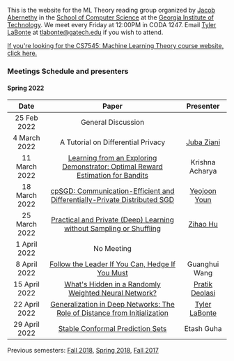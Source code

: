This is the website for the ML Theory reading group organized by [Jacob Abernethy](https://www.cc.gatech.edu/~jabernethy9/) in the [School of Computer Science](https://www.scs.gatech.edu/) at the [Georgia Institute of Technology](http://www.gatech.edu/). We meet every Friday at 12:00PM in CODA 1247. Email [Tyler LaBonte](https://tyler-labonte.com) at <tlabonte@gatech.edu> if you wish to attend.

[If you're looking for the CS7545: Machine Learning Theory course website, click here.](./CS7545)

### Meetings Schedule and presenters

#### Spring 2022

| Date          | Paper                                                                                                              | Presenter                                                              |
| :-----------: | :----------------------------------------------------------------------------------------------------------------: | :-----------------------------------------------------------------------: |
| 25 Feb 2022   | General Discussion                                                                                                 |                                                                           |
| 4 March 2022  | A Tutorial on Differential Privacy                                                                                 | [Juba Ziani](https://www.isye.gatech.edu/users/juba-ziani)          |
| 11 March 2022 | [Learning from an Exploring Demonstrator: Optimal Reward Estimation for Bandits](https://arxiv.org/abs/2106.14866) | Krishna Acharya                                                           |
| 18 March 2022 | [cpSGD: Communication-Efficient and Differentially-Private Distributed SGD](https://arxiv.org/abs/1805.10559)      | [Yeojoon Youn](https://www.linkedin.com/in/yeojoon-youn-84971b168)    |
| 25 March 2022 | [Practical and Private (Deep) Learning without Sampling or Shuffling](https://arxiv.org/abs/2103.00039)            | [Zihao Hu](https://zihaohu.github.io/)                            |
| 1 April 2022  | No Meeting                                                                                                         |                                                                           |
| 8 April 2022  | [Follow the Leader If You Can, Hedge If You Must](https://arxiv.org/abs/1301.0534)                                 | Guanghui Wang                                                             |
| 15 April 2022 | [What's Hidden in a Randomly Weighted Neural Network?](https://arxiv.org/abs/1911.13299)                           | [Pratik Deolasi](https://www.linkedin.com/in/pratik-deolasi-71a679194/) |
| 22 April 2022 | [Generalization in Deep Networks: The Role of Distance from Initialization](https://arxiv.org/abs/1901.01672)      | [Tyler LaBonte](https://tyler-labonte.com)                             |
| 29 April 2022 | [Stable Conformal Prediction Sets](https://arxiv.org/abs/2112.10224)                                               | Etash Guha                                                                 |

Previous semesters: [Fall 2018](fall18), [Spring 2018](spring18), [Fall 2017](fall17)
